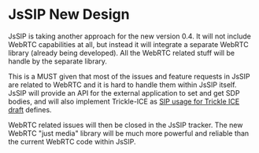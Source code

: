 # JsSIP New Design

JsSIP is taking another approach for the new version 0.4. It will not include WebRTC capabilities at all, but instead it will integrate a separate WebRTC library (already being developed). All the WebRTC related stuff will be handle by the separate library.

This is a MUST given that most of the issues and feature requests in JsSIP are related to WebRTC and it is hard to handle them within JsSIP itself. JsSIP will provide an API for the external application to set and get SDP bodies, and will also implement Trickle-ICE as [SIP usage for Trickle ICE draft](http://tools.ietf.org/html/draft-ivov-mmusic-trickle-ice-sip) defines.

WebRTC related issues will then be closed in the JsSIP tracker. The new WebRTC "just media" library will be much more powerful and reliable than the current WebRTC code within JsSIP.
